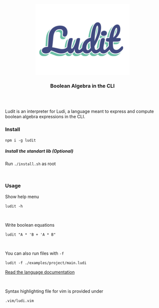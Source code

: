 <p align="center">
    <img src="./assets/logo.png" alt="Ludit" height="230"/>
</p>

<h3 align="center">Boolean Algebra in the CLI</h4>
    
<br/><br/>
    
Ludit is an interpreter for Ludi, a language meant to express and compute boolean algebra expressions in the CLI.

### Install

```
npm i -g ludit
```

##### Install the standart lib (Optional)

Run `./install.sh` as root

<br/>

### Usage

Show help menu

```
ludit -h
```

<br/>

Write boolean equations

```
ludit "A * 'B + 'A * B"
```

<br/>

You can also run files with `-f`

```
ludit -f ./examples/project/main.ludi
```

[Read the language documentation](https://github.com/matiasvlevi/ludit/blob/parser/DOCUMENTATION.md)

<br/>

Syntax highlighting file for vim is provided under

```
.vim/ludi.vim
```
